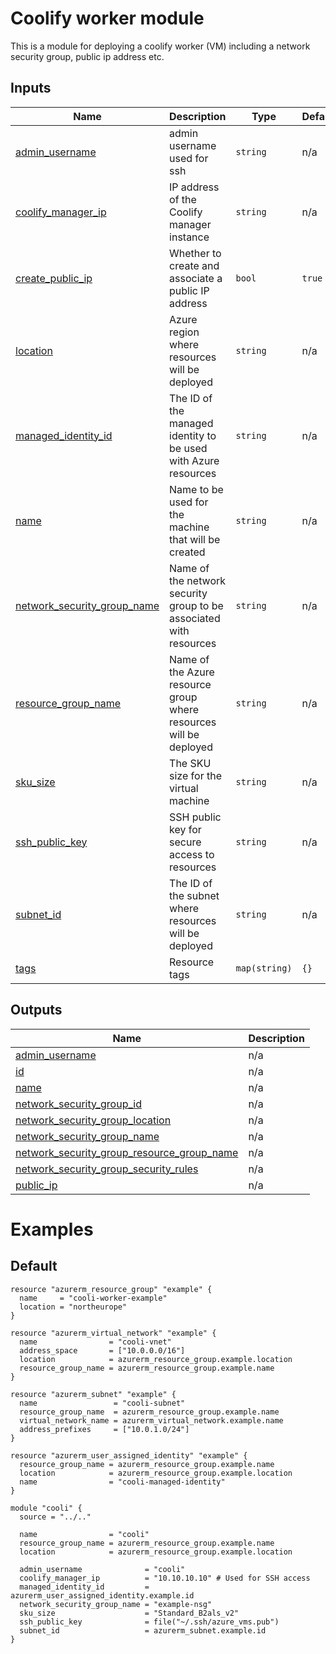<!-- BEGIN_TF_DOCS -->
# Coolify worker module

This is a module for deploying a coolify worker (VM) including a network security group, public ip address etc.



## Inputs

| Name | Description | Type | Default | Required |
|------|-------------|------|---------|:--------:|
| <a name="input_admin_username"></a> [admin\_username](#input\_admin\_username) | admin username used for ssh | `string` | n/a | yes |
| <a name="input_coolify_manager_ip"></a> [coolify\_manager\_ip](#input\_coolify\_manager\_ip) | IP address of the Coolify manager instance | `string` | n/a | yes |
| <a name="input_create_public_ip"></a> [create\_public\_ip](#input\_create\_public\_ip) | Whether to create and associate a public IP address | `bool` | `true` | no |
| <a name="input_location"></a> [location](#input\_location) | Azure region where resources will be deployed | `string` | n/a | yes |
| <a name="input_managed_identity_id"></a> [managed\_identity\_id](#input\_managed\_identity\_id) | The ID of the managed identity to be used with Azure resources | `string` | n/a | yes |
| <a name="input_name"></a> [name](#input\_name) | Name to be used for the machine that will be created | `string` | n/a | yes |
| <a name="input_network_security_group_name"></a> [network\_security\_group\_name](#input\_network\_security\_group\_name) | Name of the network security group to be associated with resources | `string` | n/a | yes |
| <a name="input_resource_group_name"></a> [resource\_group\_name](#input\_resource\_group\_name) | Name of the Azure resource group where resources will be deployed | `string` | n/a | yes |
| <a name="input_sku_size"></a> [sku\_size](#input\_sku\_size) | The SKU size for the virtual machine | `string` | n/a | yes |
| <a name="input_ssh_public_key"></a> [ssh\_public\_key](#input\_ssh\_public\_key) | SSH public key for secure access to resources | `string` | n/a | yes |
| <a name="input_subnet_id"></a> [subnet\_id](#input\_subnet\_id) | The ID of the subnet where resources will be deployed | `string` | n/a | yes |
| <a name="input_tags"></a> [tags](#input\_tags) | Resource tags | `map(string)` | `{}` | no |

## Outputs

| Name | Description |
|------|-------------|
| <a name="output_admin_username"></a> [admin\_username](#output\_admin\_username) | n/a |
| <a name="output_id"></a> [id](#output\_id) | n/a |
| <a name="output_name"></a> [name](#output\_name) | n/a |
| <a name="output_network_security_group_id"></a> [network\_security\_group\_id](#output\_network\_security\_group\_id) | n/a |
| <a name="output_network_security_group_location"></a> [network\_security\_group\_location](#output\_network\_security\_group\_location) | n/a |
| <a name="output_network_security_group_name"></a> [network\_security\_group\_name](#output\_network\_security\_group\_name) | n/a |
| <a name="output_network_security_group_resource_group_name"></a> [network\_security\_group\_resource\_group\_name](#output\_network\_security\_group\_resource\_group\_name) | n/a |
| <a name="output_network_security_group_security_rules"></a> [network\_security\_group\_security\_rules](#output\_network\_security\_group\_security\_rules) | n/a |
| <a name="output_public_ip"></a> [public\_ip](#output\_public\_ip) | n/a |

# Examples

## Default
```hcl
resource "azurerm_resource_group" "example" {
  name     = "cooli-worker-example"
  location = "northeurope"
}

resource "azurerm_virtual_network" "example" {
  name                = "cooli-vnet"
  address_space       = ["10.0.0.0/16"]
  location            = azurerm_resource_group.example.location
  resource_group_name = azurerm_resource_group.example.name
}

resource "azurerm_subnet" "example" {
  name                 = "cooli-subnet"
  resource_group_name  = azurerm_resource_group.example.name
  virtual_network_name = azurerm_virtual_network.example.name
  address_prefixes     = ["10.0.1.0/24"]
}

resource "azurerm_user_assigned_identity" "example" {
  resource_group_name = azurerm_resource_group.example.name
  location            = azurerm_resource_group.example.location
  name                = "cooli-managed-identity"
}

module "cooli" {
  source = "../.."

  name                = "cooli"
  resource_group_name = azurerm_resource_group.example.name
  location            = azurerm_resource_group.example.location

  admin_username              = "cooli"
  coolify_manager_ip          = "10.10.10.10" # Used for SSH access
  managed_identity_id         = azurerm_user_assigned_identity.example.id
  network_security_group_name = "example-nsg"
  sku_size                    = "Standard_B2als_v2"
  ssh_public_key              = file("~/.ssh/azure_vms.pub")
  subnet_id                   = azurerm_subnet.example.id
}
```
<!-- END_TF_DOCS -->
